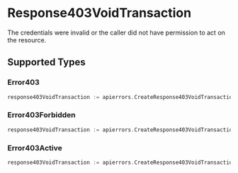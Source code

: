 # Response403VoidTransaction

The credentials were invalid or the caller did not have permission to act on the resource.


## Supported Types

### Error403

```go
response403VoidTransaction := apierrors.CreateResponse403VoidTransactionError403(components.Error403{/* values here */})
```

### Error403Forbidden

```go
response403VoidTransaction := apierrors.CreateResponse403VoidTransactionError403Forbidden(components.Error403Forbidden{/* values here */})
```

### Error403Active

```go
response403VoidTransaction := apierrors.CreateResponse403VoidTransactionError403Active(components.Error403Active{/* values here */})
```

